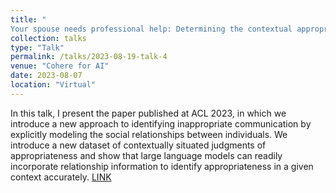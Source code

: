 ```yaml
---
title: "	
Your spouse needs professional help: Determining the contextual appropriateness of messages through modeling social relationships"
collection: talks
type: "Talk"
permalink: /talks/2023-08-19-talk-4
venue: "Cohere for AI"
date: 2023-08-07
location: "Virtual"
---
```


In this talk, I present the paper published at ACL 2023, in which we introduce a new approach to identifying inappropriate communication by explicitly modeling the social relationships between individuals. We introduce a new dataset of contextually situated judgments of appropriateness and show that large language models can readily incorporate relationship information to identify appropriateness in a given context accurately. [LINK](https://drive.google.com/file/d/1iMo4WQQYHlFSA5sjzP50YshUJMjTwvsW/view?usp=drivesdk)